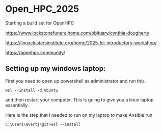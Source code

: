# Open_HPC_2025
Starting a build set for OpenHPC

https://www.lockstonefuneralhome.com/obituary/cynthia-dougherty

https://linuxclustersinstitute.org/home/2025-lci-introductory-workshop/

https://openhpc.community/


## Setting up my windows laptop:

First you need to open up powershell as administrator and run this.

```console
wsl --install -d Ubuntu
```
and then restart your computer. 
This is going to give you a linux laptop essentially.

Here is the step that I needed to run on my laptop to make Ansible run
```console
C:\Users\evertj\git>wsl --install
```

